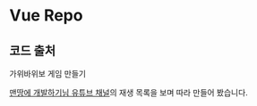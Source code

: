 # Vue Repo

## 코드 출처

가위바위보 게임 만들기

[맨땅에 개발하기님 유튜브 채널](https://www.youtube.com/watch?v=rhzpf8h66ri&list=plzzsdj89scn38keadqvtiha8gz-kgptoc&index=1)의 재생 목록을 보며 따라 만들어 봤습니다.
